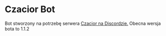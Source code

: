 # Czacior Bot
Bot stworzony na potrzebę serwera [Czacior na Discordzie.](https://discord.gg/XWCxeUZ)
Obecna wersja bota to 1.1.2
